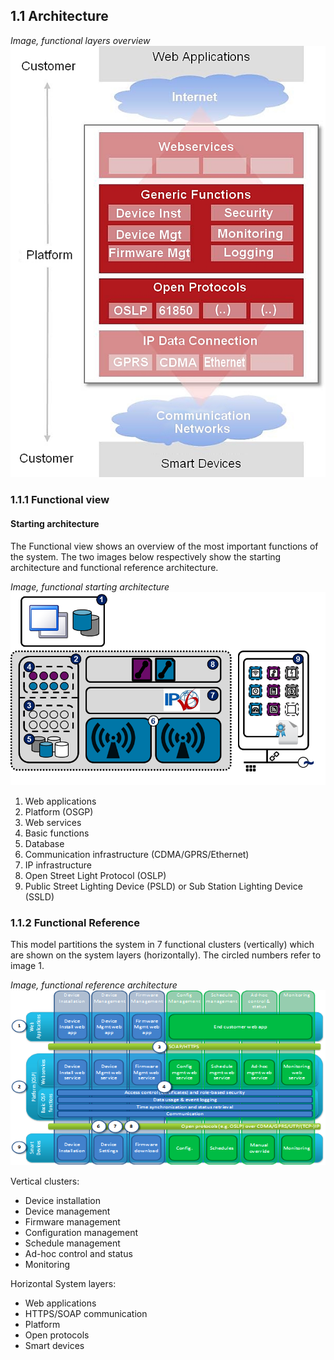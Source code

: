 ## 1.1 Architecture

_Image, functional layers overview_
 ![alt text](./functional-layers-overview.png "Functional Layers Overview")

### 1.1.1 Functional view

#### Starting architecture

The Functional view shows an overview of the most important functions of the system. The two images below respectively show the starting architecture and functional reference architecture.

_Image, functional starting architecture_
 ![alt text](./functional-starting-architecture.png "Functional Starting Architecture")

1. Web applications
2. Platform (OSGP)
3. Web services
4. Basic functions
5. Database
6. Communication infrastructure (CDMA/GPRS/Ethernet)
7. IP infrastructure
8. Open Street Light Protocol (OSLP)
9. Public Street Lighting Device (PSLD) or Sub Station Lighting Device (SSLD)

### 1.1.2 Functional Reference

This model partitions the system in 7 functional clusters (vertically) which are shown on the system layers (horizontally). The circled numbers refer to image 1.

_Image, functional reference architecture_
![alt text](./functional-reference-architecture.png "Functional Reference Architecture")

Vertical clusters:

- Device installation
- Device management
- Firmware management
- Configuration management
- Schedule management
- Ad-hoc control and status
- Monitoring

Horizontal System layers:

- Web applications
- HTTPS/SOAP communication
- Platform
- Open protocols
- Smart devices
